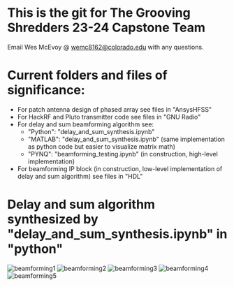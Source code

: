 # This is the git for The Grooving Shredders 23-24 Capstone Team

Email Wes McEvoy @ wemc8162@colorado.edu with any questions.

# Current folders and files of significance:

* For patch antenna design of phased array see files in "AnsysHFSS"
* For HackRF and Pluto transmitter code see files in "GNU Radio"
* For delay and sum beamforming algorithm see:
  * "Python": "delay_and_sum_synthesis.ipynb"
  * "MATLAB": "delay_and_sum_synthesis.ipynb" (same implementation as python code but easier to visualize matrix math)
  * "PYNQ": "beamforming_testing.ipynb" (in construction, high-level implementation)
* For beamforming IP block (in construction, low-level implementation of delay and sum algorithm) see files in "HDL"

# Delay and sum algorithm synthesized by "delay_and_sum_synthesis.ipynb" in "python"

![beamforming1](https://github.com/tast2129/Grooving-Shredders/assets/97580315/e911917c-0b33-4844-adb9-a0ce4064d12e)
![beamforming2](https://github.com/tast2129/Grooving-Shredders/assets/97580315/507baff8-44bc-445b-9302-e12a531ed3d8)
![beamforming3](https://github.com/tast2129/Grooving-Shredders/assets/97580315/f1506090-c677-4844-88a7-71d21600565d)
![beamforming4](https://github.com/tast2129/Grooving-Shredders/assets/97580315/fbafaabb-2a26-4d0b-9db6-097383a0870f)
![beamforming5](https://github.com/tast2129/Grooving-Shredders/assets/97580315/0ccff99e-d78a-405a-a7ba-a080c5c82295)



